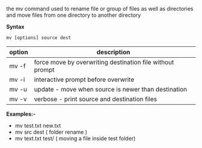 the mv command used to rename file or group of files as well as directories and move files from one directory to another directory 

**Syntax**

`mv [options] source dest`

option | description
-------|------------
mv -f	|force move by overwriting destination file without prompt
mv -i	|interactive prompt before overwrite
mv -u	|update - move when source is newer than destination
mv -v	|verbose - print source and destination files

**Examples:-** 
- mv test.txt new.txt
- mv src dest ( folder rename )
- mv text.txt test/ ( moving a file inside test folder) 